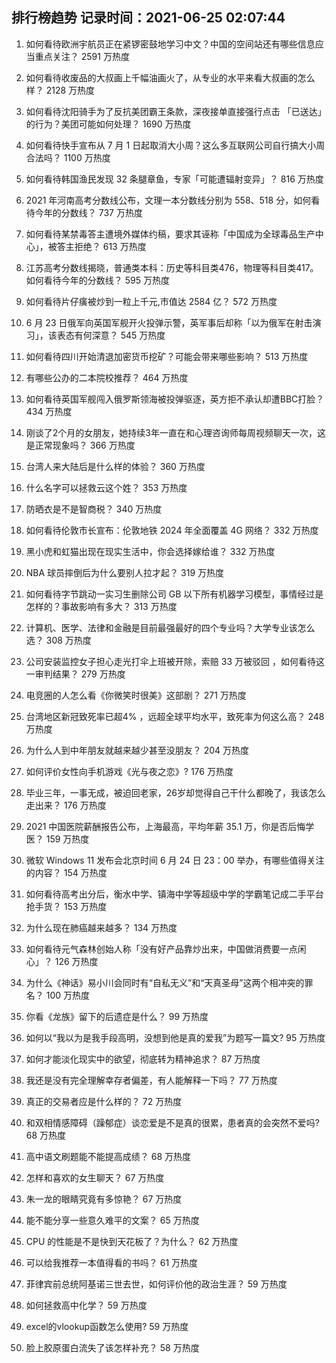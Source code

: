 
## 排行榜趋势 记录时间：2021-06-25 02:07:44
  
  1. 如何看待欧洲宇航员正在紧锣密鼓地学习中文？中国的空间站还有哪些信息应当重点关注？ 2591 万热度
    
  2. 如何看待收废品的大叔画上千幅油画火了，从专业的水平来看大叔画的怎么样？ 2128 万热度
    
  3. 如何看待沈阳骑手为了反抗美团霸王条款，深夜接单直接强行点击 「已送达」的行为？美团可能如何处理？ 1690 万热度
    
  4. 如何看待快手宣布从 7 月 1 日起取消大小周？这么多互联网公司自行搞大小周合法吗？ 1100 万热度
    
  5. 如何看待韩国渔民发现 32 条腿章鱼，专家「可能遭辐射变异」？ 816 万热度
    
  6. 2021 年河南高考分数线公布，文理一本分数线分别为 558、518 分，如何看待今年的分数线？ 737 万热度
    
  7. 如何看待某禁毒答主遭境外媒体约稿，要求其诬称「中国成为全球毒品生产中心」，被答主拒绝？ 613 万热度
    
  8. 江苏高考分数线揭晓，普通类本科：历史等科目类476，物理等科目类417。如何看待今年的分数线？ 595 万热度
    
  9. 如何看待片仔癀被炒到一粒上千元,市值达 2584 亿？ 572 万热度
    
  10. 6 月 23 日俄军向英国军舰开火投弹示警，英军事后却称「以为俄军在射击演习」，该表态有何深意？ 545 万热度
    
  11. 如何看待四川开始清退加密货币挖矿？可能会带来哪些影响？ 513 万热度
    
  12. 有哪些公办的二本院校推荐？ 464 万热度
    
  13. 如何看待英国军舰闯入俄罗斯领海被投弹驱逐，英方拒不承认却遭BBC打脸？ 434 万热度
    
  14. 刚谈了2个月的女朋友，她持续3年一直在和心理咨询师每周视频聊天一次，这是正常现象吗？ 366 万热度
    
  15. 台湾人来大陆后是什么样的体验？ 360 万热度
    
  16. 什么名字可以拯救云这个姓？ 353 万热度
    
  17. 防晒衣是不是智商税？ 340 万热度
    
  18. 如何看待伦敦市长宣布：伦敦地铁 2024 年全面覆盖 4G 网络？ 332 万热度
    
  19. 黑小虎和虹猫出现在现实生活中，你会选择嫁给谁？ 332 万热度
    
  20. NBA 球员摔倒后为什么要别人拉才起？ 319 万热度
    
  21. 如何看待字节跳动一实习生删除公司 GB 以下所有机器学习模型，事情经过是怎样的？事故影响有多大？ 313 万热度
    
  22. 计算机、医学、法律和金融是目前最强最好的四个专业吗？大学专业该怎么选？ 308 万热度
    
  23. 公司安装监控女子担心走光打伞上班被开除，索赔 33 万被驳回 ，如何看待这一审判结果？ 279 万热度
    
  24. 电竞圈的人怎么看《你微笑时很美》这部剧？ 271 万热度
    
  25. 台湾地区新冠致死率已超4% ，远超全球平均水平，致死率为何这么高？ 248 万热度
    
  26. 为什么人到中年朋友就越来越少甚至没朋友？ 204 万热度
    
  27. 如何评价女性向手机游戏《光与夜之恋》? 176 万热度
    
  28. 毕业三年，一事无成，被迫回老家，26岁却觉得自己干什么都晚了，我该怎么走出来？ 176 万热度
    
  29. 2021 中国医院薪酬报告公布，上海最高，平均年薪 35.1 万，你是否后悔学医？ 159 万热度
    
  30. 微软 Windows 11 发布会北京时间 6 月 24 日 23：00 举办，有哪些值得关注的内容？ 154 万热度
    
  31. 如何看待高考出分后，衡水中学、镇海中学等超级中学的学霸笔记成二手平台抢手货？ 153 万热度
    
  32. 为什么现在肺癌越来越多？ 134 万热度
    
  33. 如何看待元气森林创始人称「没有好产品靠炒出来，中国做消费要一点闲心」？ 126 万热度
    
  34. 为什么《神话》易小川会同时有“自私无义”和“天真圣母”这两个相冲突的罪名？ 100 万热度
    
  35. 你看《龙族》留下的后遗症是什么？ 99 万热度
    
  36. 如何以“我以为是我手段高明，没想到他是真的爱我”为题写一篇文? 95 万热度
    
  37. 如何才能淡化现实中的欲望，彻底转为精神追求？ 87 万热度
    
  38. 我还是没有完全理解幸存者偏差，有人能解释一下吗？ 77 万热度
    
  39. 真正的交易者应是什么样的？ 72 万热度
    
  40. 和双相情感障碍（躁郁症）谈恋爱是不是真的很累，患者真的会突然不爱吗? 68 万热度
    
  41. 高中语文刷题能不能提高成绩？ 68 万热度
    
  42. 怎样和喜欢的女生聊天？ 67 万热度
    
  43. 朱一龙的眼睛究竟有多惊艳？ 67 万热度
    
  44. 能不能分享一些意久难平的文案？ 65 万热度
    
  45. CPU 的性能是不是快到天花板了？为什么？ 62 万热度
    
  46. 可以给我推荐一本值得看的书吗？ 61 万热度
    
  47. 菲律宾前总统阿基诺三世去世，如何评价他的政治生涯？ 59 万热度
    
  48. 如何拯救高中化学？ 59 万热度
    
  49. excel的vlookup函数怎么使用? 59 万热度
    
  50. 脸上胶原蛋白流失了该怎样补充？ 58 万热度
    